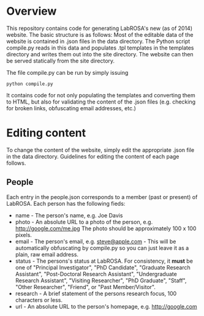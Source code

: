 Overview
========

This repository contains code for generating LabROSA's new (as of 2014) website.  The basic structure is as follows: Most of the editable data of the website is contained in .json files in the data directory.  The Python script compile.py reads in this data and populates .tpl templates in the templates directory and writes them out into the site directory.  The website can then be served statically from the site directory.

The file compile.py can be run by simply issuing
```
python compile.py
```
It contains code for not only populating the templates and converting them to HTML, but also for validating the content of the .json files (e.g. checking for broken links, obfuscating email addresses, etc.)

Editing content
===============

To change the content of the website, simply edit the appropriate .json file in the data directory. Guidelines for editing the content of each page follows.

People
------

Each entry in the people.json corresponds to a member (past or present) of LabROSA.  Each person has the following fieds:
* name - The person's name, e.g. Joe Davis
* photo - An absolute URL to a photo of the person, e.g. http://google.com/me.jpg The photo should be approximately 100 x 100 pixels. 
* email - The person's email, e.g. steve@apple.com - This will be automatically obfuscating by compile.py so you can just leave it as a plain, raw email address.
* status - The persons's status at LabROSA.  For consistency, it **must** be one of "Principal Investigator", "PhD Candidate", "Graduate Research Assistant", "Post-Doctoral Research Assistant", "Undergraduate Research Assistant", "Visiting Researcher", "PhD Graduate", "Staff", "Other Researcher", "Friend", or "Past Member/Visitor".
* research - A brief statement of the persons research focus, 100 characters or less.
* url - An absolute URL to the person's homepage, e.g. http://google.com


